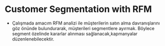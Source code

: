 # Customer Segmentation with RFM

* Çalışmada amacım RFM analizi ile müşterilerin satın alma davranışlarını göz önünde bulundurarak, müşterileri segmentlere ayırmak.
  Böylece segment özelinde kararlar alınması sağlanacak,kapmanyalar düzenlenebilecektir.
  
